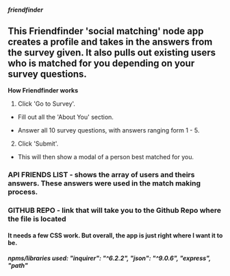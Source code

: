 ##### friendfinder

## This Friendfinder 'social matching' node app creates a profile and takes in the answers from the survey given. It also pulls out existing users who is matched for you depending on your survey questions. 

__How Friendfinder works__

1. Click 'Go to Survey'.

* Fill out all the 'About You' section.

* Answer all 10 survey questions, with answers ranging form 1 - 5.

2. Click 'Submit'.

* This will then show a modal of a person best matched for you. 

### API FRIENDS LIST - shows the array of users and theirs answers. These answers were used in the match making process. 

### GITHUB REPO - link that will take you to the Github Repo where the file is located

#### It needs a few CSS work. But overall, the app is just right where I want it to be. 

##### npms/libraries used: "inquirer": "^6.2.2", "json": "^9.0.6", "express", "path"